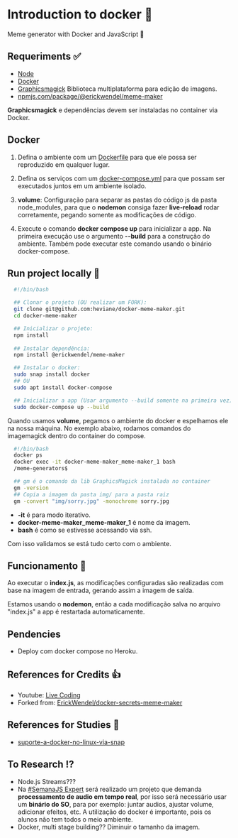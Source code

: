 # Introduction to docker 🥇

Meme generator with Docker and JavaScript 🚀

## Requeriments ✅

- [Node](https://nodejs.org/en/)
- [Docker](https://www.docker.com)
- [Graphicsmagick](http://www.graphicsmagick.org/index.html)
Biblioteca multiplataforma para edição de imagens.
- [npmjs.com/package/@erickwendel/meme-maker](https://www.npmjs.com/package/@erickwendel/meme-maker)

**Graphicsmagick** e dependências devem ser instaladas no container via Docker.

## Docker

1. Defina o ambiente com um [Dockerfile](https://docs.docker.com/engine/reference/builder) para que ele possa ser reproduzido em qualquer lugar.

2. Defina os serviços com um [docker-compose.yml](https://docs.docker.com/compose) para que possam ser executados juntos em um ambiente isolado.

3. **volume**: Configuração para separar as pastas do código js da pasta node_modules, para que o **nodemon** consiga fazer **live-reload** rodar corretamente, pegando somente as modificações de código.

4. Execute o comando **docker compose up** para inicializar a app.
Na primeira execução use o argumento **--build** para a construção do ambiente. Também pode executar este comando usando o binário docker-compose.
  
## Run project locally 🚧

```bash
  #!/bin/bash

  ## Clonar o projeto (OU realizar um FORK):
  git clone git@github.com:heviane/docker-meme-maker.git
  cd docker-meme-maker

  ## Inicializar o projeto:
  npm install
  
  ## Instalar dependência:
  npm install @erickwendel/meme-maker

  ## Instalar o docker:
  sudo snap install docker
  ## OU
  sudo apt install docker-compose

  ## Inicializar a app (Usar argumento --build somente na primeira vez):
  sudo docker-compose up --build
```

Quando usamos **volume**, pegamos o ambiente do docker e espelhamos ele na nossa máquina. No exemplo abaixo, rodamos comandos do imagemagick dentro do container do compose.
  
```bash
  #!/bin/bash
  docker ps
  docker exec -it docker-meme-maker_meme-maker_1 bash
  /meme-generators$

  ## gm é o comando da lib GraphicsMagick instalada no container
  gm -version
  ## Copia a imagem da pasta img/ para a pasta raiz
  gm -convert "img/sorry.jpg" -monochrome sorry.jpg
```

- **-it** é para modo iterativo.
- **docker-meme-maker_meme-maker_1** é nome da imagem.
- **bash** é como se estivesse acessando via ssh.

Com isso validamos se está tudo certo com o ambiente.

## Funcionamento 🚀

Ao executar o **index.js**, as modificações configuradas são realizadas com base na imagem de entrada, gerando assim a imagem de saída.

Estamos usando o **nodemon**, então a cada modificação salva no arquivo "index.js" a app é restartada automaticamente.

## Pendencies

- Deploy com docker compose no Heroku.

## References for Credits 👍

- Youtube: [Live Coding](https://www.youtube.com/watch?v=MOpwfg1GJig)
- Forked from: [ErickWendel/docker-secrets-meme-maker](https://github.com/ErickWendel/docker-secrets-meme-maker)

## References for Studies 📖

- [suporte-a-docker-no-linux-via-snap](https://www.edivaldobrito.com.br/suporte-a-docker-no-linux-via-snap)

## To Research ⁉️

- Node.js Streams???
- Na [#SemanaJS Expert](https://javascriptexpert.com.br/) será realizado um projeto que demanda **processamento de audio em tempo real**, por isso será necessário usar um **binário do SO**, para por exemplo: juntar audios, ajustar volume, adicionar efeitos, etc. A utilização do docker é importante, pois os alunos não tem todos o meio ambiente.
- Docker, multi stage building?? Diminuir o tamanho da imagem.
